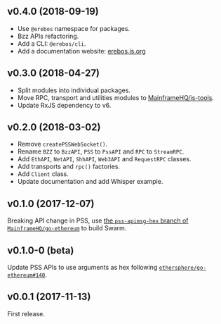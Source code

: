 ## v0.4.0 (2018-09-19)

- Use `@erebos` namespace for packages.
- Bzz APIs refactoring.
- Add a CLI: `@erebos/cli`.
- Add a documentation website: [erebos.js.org](https://erebos.js.org)

## v0.3.0 (2018-04-27)

- Split modules into individual packages.
- Move RPC, transport and utilities modules to [MainframeHQ/js-tools](https://github.com/MainframeHQ/js-tools).
- Update RxJS dependency to v6.

## v0.2.0 (2018-03-02)

- Remove `createPSSWebSocket()`.
- Rename `BZZ` to `BzzAPI`, `PSS` to `PssAPI` and `RPC` to `StreamRPC`.
- Add `EthAPI`, `NetAPI`, `ShhAPI`, `Web3API` and `RequestRPC` classes.
- Add transports and `rpc()` factories.
- Add `Client` class.
- Update documentation and add Whisper example.

## v0.1.0 (2017-12-07)

Breaking API change in PSS, use
[the `pss-apimsg-hex` branch of `MainframeHQ/go-ethereum`](https://github.com/MainframeHQ/go-ethereum/tree/pss-apimsg-hex)
to build Swarm.

## v0.1.0-0 (beta)

Update PSS APIs to use arguments as hex following
[`ethersphere/go-ethereum#140`](https://github.com/ethersphere/go-ethereum/pull/140).

## v0.0.1 (2017-11-13)

First release.
